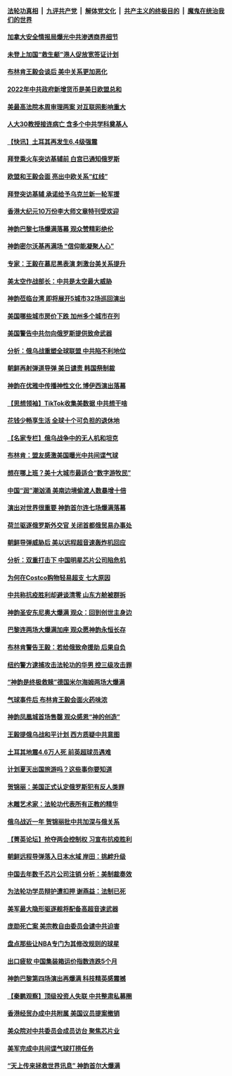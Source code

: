 ####  [法轮功真相](../../../../basic/blob/master/README.md?t=02211612) &nbsp;|&nbsp; [九评共产党](../../../../9ping.md/blob/master/README.md?t=02211612) &nbsp;|&nbsp; [解体党文化](../../../../jtdwh.md/blob/master/README.md?t=02211612)  &nbsp;|&nbsp; [共产主义的终极目的](../../../../gczydzjmd.md/blob/master/README.md?t=02211612) &nbsp;|&nbsp; [魔鬼在统治我们的世界](../../../../mgztzwmdsj.md/blob/master/README.md?t=02211612) 

#### [加拿大安全情报局爆光中共渗透商界细节](../pages/nf4514/n13934288.md?t=02211612) 

#### [未登上加国“救生艇”港人促放宽签证计划](../pages/nf4514/n13934341.md?t=02211612) 

#### [布林肯王毅会谈后 美中关系更加恶化](../pages/nf4514/n13934286.md?t=02211612) 

#### [2022年中共政府新增货币是美日欧盟总和](../pages/nf4514/n13934327.md?t=02211612) 

#### [美最高法院本周审理两案 对互联网影响重大](../pages/nf4514/n13934247.md?t=02211612) 

#### [人大30教授接连病亡 含多个中共学科奠基人](../pages/nf4514/n13934284.md?t=02211612) 

#### [【快讯】土耳其再发生6.4级强震](../pages/nf4514/n13934281.md?t=02211612) 

#### [拜登乘火车突访基辅前 白宫已通知俄罗斯](../pages/nf4514/n13934251.md?t=02211612) 

#### [欧盟和王毅会面 亮出中欧关系“红线”](../pages/nf4514/n13934238.md?t=02211612) 

#### [拜登突访基辅 承诺给予乌克兰新一轮军援](../pages/nf4514/n13934017.md?t=02211612) 

#### [香港大纪元10万份李大师文章特刊受欢迎](../pages/nf4514/n13934034.md?t=02211612) 

#### [神韵巴黎七场爆满落幕 观众赞精彩绝伦](../pages/nf4514/n13933635.md?t=02211612) 

#### [神韵密尔沃基再满场 “信仰能凝聚人心”](../pages/nf4514/n13934134.md?t=02211612) 

#### [专家：王毅在慕尼黑表演 刺激台美关系提升](../pages/nf4514/n13933890.md?t=02211612) 

#### [美太空作战部长：中共是太空最大威胁](../pages/nf4514/n13933954.md?t=02211612) 

#### [神韵莅临台湾 即将展开5城市32场巡回演出](../pages/nf4514/n13933953.md?t=02211612) 

#### [美国哪些城市房价下跌 加州多个城市在列](../pages/nf4514/n13933691.md?t=02211612) 

#### [美国警告中共勿向俄罗斯提供致命武器](../pages/nf4514/n13933562.md?t=02211612) 

#### [分析：俄乌战重塑全球联盟 中共陷不利地位](../pages/nf4514/n13933636.md?t=02211612) 

#### [朝鲜再射弹道导弹 美日谴责 韩国祭制裁](../pages/nf4514/n13933687.md?t=02211612) 

#### [神韵在优雅中传播神性文化 博伊西演出落幕](../pages/nf4514/n13933850.md?t=02211612) 

#### [【思想领袖】TikTok收集美数据 中共想干啥](../pages/nf4514/n13908601.md?t=02211612) 

#### [花钱少畅享生活 全球十个可负担的退休地](../pages/nf4514/n13931496.md?t=02211612) 

#### [【名家专栏】俄乌战争中的无人机和坦克](../pages/nf4514/n13933413.md?t=02211612) 

#### [布林肯：盟友感激美国曝光中共间谍气球](../pages/nf4514/n13933535.md?t=02211612) 

#### [想在哪上班？美十大城市最适合“数字游牧民”](../pages/nf4514/n13933574.md?t=02211612) 

#### [中国“润”潮汹涌 美南边境偷渡人数暴增十倍](../pages/nf4514/n13933536.md?t=02211612) 

#### [演出对世界很重要 神韵首尔连七场爆满落幕](../pages/nf4514/n13933538.md?t=02211612) 

#### [荷兰驱逐俄罗斯外交官 关闭首都俄贸易办事处](../pages/nf4514/n13933496.md?t=02211612) 

#### [朝鲜导弹威胁后 美以远程超音速轰炸机回应](../pages/nf4514/n13933505.md?t=02211612) 

#### [分析：双重打击下 中国明星芯片公司陷危机](../pages/nf4514/n13929277.md?t=02211612) 

#### [为何在Costco购物轻易超支 七大原因](../pages/nf4514/n13931403.md?t=02211612) 

#### [中共称抗疫胜利却避谈清零 山东方舱被群拆](../pages/nf4514/n13933051.md?t=02211612) 

#### [神韵圣安东尼奥大爆满 观众：回到创世主身边](../pages/nf4514/n13933281.md?t=02211612) 

#### [巴黎连两场大爆满加座 观众愿神韵永恒长存](../pages/nf4514/n13933152.md?t=02211612) 

#### [布林肯警告王毅：若给俄致命援助 后果自负](../pages/nf4514/n13933006.md?t=02211612) 

#### [纽约警方逮捕攻击法轮功的华男 控三级攻击罪](../pages/nf4514/n13932962.md?t=02211612) 

#### [“神韵是终极救赎”德国米尔海姆两场大爆满](../pages/nf4514/n13933144.md?t=02211612) 

#### [气球事件后 布林肯王毅会面火药味浓](../pages/nf4514/n13932907.md?t=02211612) 

#### [神韵凤凰城首场售罄 观众感恩“神的创造”](../pages/nf4514/n13933373.md?t=02211612) 

#### [王毅提俄乌战和平计划 西方质疑中共意图](../pages/nf4514/n13932860.md?t=02211612) 

#### [土耳其地震4.6万人死 前英超球员遇难](../pages/nf4514/n13932702.md?t=02211612) 

#### [计划夏天出国旅游吗？这些事你要知道](../pages/nf4514/n13931268.md?t=02211612) 

#### [贺锦丽：美国正式认定俄罗斯犯有反人类罪](../pages/nf4514/n13932829.md?t=02211612) 

#### [木雕艺术家：法轮功代表所有正教的精华](../pages/nf4514/n13932212.md?t=02211612) 

#### [俄乌战近一年 贺锦丽批中共加深与俄关系](../pages/nf4514/n13932832.md?t=02211612) 

#### [【菁英论坛】抢夺两会控制权 习宣布抗疫胜利](../pages/nf4514/n13932294.md?t=02211612) 

#### [朝鲜远程导弹落入日本水域 岸田：挑衅升级](../pages/nf4514/n13932704.md?t=02211612) 

#### [中国去年数千芯片公司注销 分析：美制裁奏效](../pages/nf4514/n13932734.md?t=02211612) 

#### [为法轮功学员辩护遭扣押 谢燕益：法制已死](../pages/nf4514/n13932666.md?t=02211612) 

#### [美军最大隐形驱逐舰将配备高超音速武器](../pages/nf4514/n13932647.md?t=02211612) 

#### [庞勋死亡案 美宗教自由委员会谴中共迫害](../pages/nf4514/n13932260.md?t=02211612) 

#### [盘点那些让NBA专门为其修改规则的球星](../pages/nf4514/n13932554.md?t=02211612) 

#### [出口疲软 中国集装箱运价指数连跌5个月](../pages/nf4514/n13932463.md?t=02211612) 

#### [神韵巴黎第四场演出再爆满 科技精英感震撼](../pages/nf4514/n13932381.md?t=02211612) 

#### [【秦鹏观察】顶级投资人失联 中共整肃私募圈](../pages/nf4514/n13932302.md?t=02211612) 

#### [香港经贸办成中共附属 美国议员提案撤销](../pages/nf4514/n13932393.md?t=02211612) 

#### [美众院对中共委员会成员访台 聚焦芯片业](../pages/nf4514/n13932185.md?t=02211612) 

#### [美军完成中共间谍气球打捞任务](../pages/nf4514/n13932233.md?t=02211612) 

#### [“天上传来拯救世界讯息” 神韵首尔大爆满](../pages/nf4514/n13932276.md?t=02211612) 


